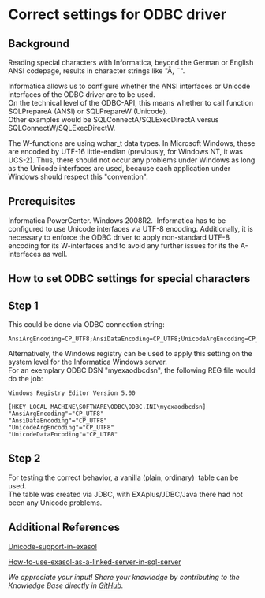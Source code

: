 # Correct settings for ODBC driver 
## Background

Reading special characters with Informatica, beyond the German or English ANSI codepage, results in character strings like "Ã, ¨". 

Informatica allows us to configure whether the ANSI interfaces or Unicode interfaces of the ODBC driver are to be used.  
On the technical level of the ODBC-API, this means whether to call function SQLPrepareA (ANSI) or SQLPrepareW (Unicode).  
Other examples would be SQLConnectA/SQLExecDirectA versus SQLConnectW/SQLExecDirectW.

The W-functions are using wchar_t data types. In Microsoft Windows, these are encoded by UTF-16 little-endian (previously, for Windows NT, it was UCS-2). Thus, there should not occur any problems under Windows as long as the Unicode interfaces are used, because each application under Windows should respect this "convention". 

## Prerequisites

Informatica PowerCenter. Windows 2008R2.  Informatica has to be configured to use Unicode interfaces via UTF-8 encoding. Additionally, it is necessary to enforce the ODBC driver to apply non-standard UTF-8 encoding for its W-interfaces and to avoid any further issues for its the A-interfaces as well.

## How to set ODBC settings for special characters

## Step 1

This could be done via ODBC connection string:


```"noformat
AnsiArgEncoding=CP_UTF8;AnsiDataEncoding=CP_UTF8;UnicodeArgEncoding=CP_UTF8;UnicodeDataEncoding=CP_UTF8 
```
Alternatively, the Windows registry can be used to apply this setting on the system level for the Informatica Windows server.  
For an exemplary ODBC DSN "myexaodbcdsn", the following REG file would do the job:


```"noformat
Windows Registry Editor Version 5.00

[HKEY_LOCAL_MACHINE\SOFTWARE\ODBC\ODBC.INI\myexaodbcdsn]
"AnsiArgEncoding"="CP_UTF8"
"AnsiDataEncoding"="CP_UTF8"
"UnicodeArgEncoding"="CP_UTF8"
"UnicodeDataEncoding"="CP_UTF8"
```
## Step 2

For testing the correct behavior, a vanilla (plain, ordinary)  table can be used.  
The table was created via JDBC, with EXAplus/JDBC/Java there had not been any Unicode problems.

## Additional References

[Unicode-support-in-exasol](https://exasol.my.site.com/s/article/Unicode-Support-in-Exasol) 

[How-to-use-exasol-as-a-linked-server-in-sql-server](https://exasol.my.site.com/s/article/How-to-use-Exasol-as-a-Linked-Server-in-SQL-Server) 

*We appreciate your input! Share your knowledge by contributing to the Knowledge Base directly in [GitHub](https://github.com/exasol/public-knowledgebase).* 